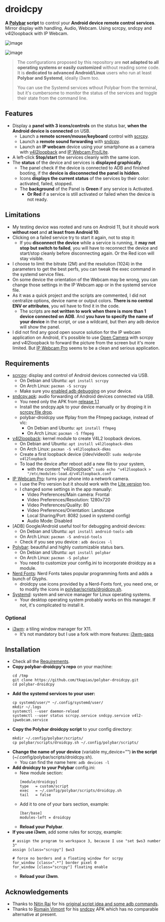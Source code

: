 # droidcpy
**A [Polybar](https://github.com/polybar/polybar) script** to control your **Android device remote control services**. Mirror display with handling, Audio, Webcam. Using scrcpy, sndcpy and v4l2loopback with IP Webcam.


![image](https://user-images.githubusercontent.com/45816387/161807714-bcdeffbe-2a5b-4923-8e07-8b684e884d0b.png)

![image](https://user-images.githubusercontent.com/45816387/161813431-e4631644-30f6-40b0-a0e5-4026cdaf380a.png)


> The configurations proposed by this repository are **not adapted to all operating systems or easily customized** without reading some code.
> It is **dedicated to advanced Android/Linux** users who run at least **Polybar and Systemd**, ideally i3wm too.
> 
> You can use the Systemd services wthout Polybar from the terminal, but it's cumbersome to monitor the status of the services and toggle their state from the command line.


## Features

  - Display a **panel with 3 icons/controls** on the status bar, **when the Android device is connected** on USB.
    - Launch a **remote screen/mouse/keyboard** control with [scrcpy](https://github.com/Genymobile/scrcpy).
    - Launch a **remote sound forwarding** with [sndcpy](https://github.com/rom1v/sndcpy).
    - Launch an **IP webcam** device using your smartphone as a camera with [v4l2loopback](https://github.com/umlaeute/v4l2loopback) and [IP Webcam Pro/Lite](https://play.google.com/store/apps/details?id=com.pas.webcam.pro).
  - A left-click **Stop/start** the services cleanly with the same icon.
  - The **status** of the device and services is **displayed graphically**.
    - The panel check if the device is connected to ADB and finished booting, if the **device is disconnected the panel is hidden**.
    - Icons **displays the current status** of the services by their color: activated, failed, stopped.
    - The **background** of the Panel is **Green** if any service is Activated.
      - **Or Red** if a service is still activated or failed when the device is not ready.


## Limitations

  - My testing device was rooted and runs on Android 11, but it should work **without root** and **at least from Android 10**.
  - Clicking on a failed service try to start it again, not to stop it:
    - If you **disconnect the device** while a service is running, it **may not stop but switch to failed**, you will have to reconnect the device and start/stop cleanly before disconnecting again. Or the Red icon will stay visible.
  - I choose to limit the bitrate (2M) and the resolution (1024) in the parameters to get the best perfs, you can tweak the exec command in the systemd service files.
  - On some device the orientation of the Webcam may be wrong, you can change those settings in the IP Webcam app or in the systemd service file.
  - As it was a quick project and the scripts are commented, I did not centralize options, device name or output colors. **There is no central ENV or attributes**, you wil have to find it in the code.
    - The scripts are **not written to work when there is more than 1 device connected on ADB**. And **you have to specify the name of your device** in the script, or use a wildcard, but then any adb device will show the panel.
  - I did not find any good open source solution for the IP webcam application on Android, it's possible to use [Open Camera](https://github.com/almalence/OpenCamera) with scrcpy and v4l2loopback to forward the picture from the screen but it's more limited. But [IP Webcam Pro](https://play.google.com/store/apps/details?id=com.pas.webcam.pro) seems to be a clean and serious application.


## Requirements

  - [scrcpy](https://github.com/Genymobile/scrcpy): display and control of Android devices connected via USB.
    - On Debian and Ubuntu: `apt install scrcpy`
    - On Arch Linux: `pacman -S scrcpy`
    - Make sure you [enabled adb debugging](https://developer.android.com/studio/command-line/adb.html#Enabling) on your device.
  - [sndcpy.apk](https://github.com/rom1v/sndcpy): audio forwarding of Android devices connected via USB.
    - You need only the APK from [release 1.1](https://github.com/rom1v/sndcpy/releases/download/v1.1/sndcpy-v1.1.zip)
    - Install the sndcpy.apk to your device manually or by droping it in [scrcpy file drop](https://github.com/Genymobile/scrcpy#file-drop).
    - polybar-droidcpy use ffplay from the Ffmpeg package, instead of vlc:
      - On Debian and Ubuntu: `apt install ffmpeg`
      - On Arch Linux: `pacman -S ffmpeg`
  - [v4l2loopback](https://github.com/umlaeute/v4l2loopback): kernel module to create V4L2 loopback devices.
    - On Debian and Ubuntu: `apt install v4l2loopback-dkms`
    - On Arch Linux: `pacman -S v4l2loopback-dkms`
    - Create a first loopback device (/dev/video0): `sudo modprobe v4l2loopback`
    - To load the device after reboot add a new file to your system, 
      - with the content "v4l2loopback": `sudo echo "v4l2loopback > "/etc/modules-load.d/v4l2loopback.conf`
  - [IP Webcam Pro](https://play.google.com/store/apps/details?id=com.pas.webcam.pro): turns your phone into a network camera.
    - I use the Pro version but it should work with the [Lite version](https://play.google.com/store/apps/details?id=com.pas.webcam) too.
    - I changed some settings in the app manually:
      - Video Preferences/Main caméra: Frontal
      - Video Preferences/Resolution: 1280x720
      - Video Preferences/Quality: 80
      - Video Preferences/Orientation: Landscape
      - Local Sharing/Port: 8082 (used in systemd config)
      - Audio Mode: Disabled
  - [ADB] Google/Android useful tool for debugging android devices:
    - On Debian and Ubuntu: `apt install android-tools-adb`
    - On Arch Linux: `pacman -S android-tools`
    - Check if you see you device : `adb devices -l`
  - [Polybar](https://github.com/polybar/polybar): beautiful and highly customizable status bars.
    - On Debian and Ubuntu: `apt install polybar`
    - On Arch Linux: `pacman -S polybar`
    - You need to customize your config.ini to incorporate droidcpy as a module.
  - [Nerd Fonts](https://github.com/ryanoasis/nerd-fonts): Nerd Fonts takes popular programming fonts and adds a bunch of Glyphs.
    - droidcpy use icons provided by a Nerd-Fonts font, you need one, or to modify the icons in [polybar/scripts/droidcpy.sh](https://github.com/tkapias/polybar-droidcpy/blob/main/polybar/scripts/droidcpy.sh).
  - [Systemd](https://www.freedesktop.org/software/systemd/man/systemd.service.html): system and service manager for Linux operating systems.
    - Your desktop operating system probably works on this manager. If not, it's complicated to install it.

### Optional

  - [i3wm](https://github.com/i3/i3): a tiling window manager for X11.
    - It's not mandatory but I use a fork with more features: [i3wm-gaps](https://github.com/Airblader/i3)


## Installation

  - Check all the [Requirements](#requirements).
  - **Copy polybar-droidcpy's repo** on your machine: 
    ```shell
    cd /tmp
    git clone https://github.com/tkapias/polybar-droidcpy.git
    cd polybar-droidcpy
    ```
  - **Add the systemd services to your user:**
    ```shell
    cp systemd/user/* ~/.config/systemd/user/
    mkdir ~/.logs
    systemctl --user daemon-reload
    systemctl --user status scrcpy.service sndcpy.service v4l2-ipwebcam.service
    ```
  - **Copy the Polybar droidcpy script** to your config directory:
    ```shell
    mkdir ~/.config/polybar/scripts/
    cp polybar/scripts/droidcpy.sh ~/.config/polybar/scripts/
    ```
  - **Change the name of your device** (variable my_device="") **in the script** (~/.config/polybar/scripts/droidcpy.sh).
    - You can find the name here: `adb devices -l`
  - **Add droidcpy to your Polybar** config.ini:
    - New module section:
      ```
      [module/droidcpy]
      type   = custom/script
      exec   = ~/.config/polybar/scripts/droidcpy.sh
      tail   = false
      ```
    - Add it to one of your bars section, example:
      ```
      [bar/base]
      modules-left = droidcpy
      ```
    - **Reload your Polybar**.
  - **If you use i3wm**, add some rules for scrcpy, example:
    ```shell
    # assign the program to workspace 3, because I use "set $ws3 number 3"
    assign [class="scrcpy"] $ws3
    
    # force no borders and a floating window for scrpy
    for_window [class=".*"] border pixel 0
    for_window [class="scrcpy"] floating enable
    ```
    - **Reload your i3wm**.


## Acknowledgements

  - Thanks to [Nitin Rai](https://github.com/imneonizer) for his [original script idea and some adb commands](https://github.com/imneonizer/android-webcam).
  - Thanks to [Romain Vimont](https://github.com/rom1v) for his [sndcpy](https://github.com/rom1v/sndcpy) APK which has no comparable alternative at present.
